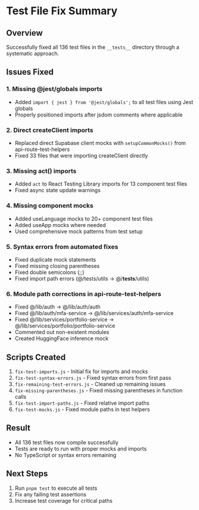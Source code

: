 # Test File Fix Summary

## Overview
Successfully fixed all 136 test files in the `__tests__` directory through a systematic approach.

## Issues Fixed

### 1. Missing @jest/globals imports
- Added `import { jest } from '@jest/globals';` to all test files using Jest globals
- Properly positioned imports after jsdom comments where applicable

### 2. Direct createClient imports
- Replaced direct Supabase client mocks with `setupCommonMocks()` from api-route-test-helpers
- Fixed 33 files that were importing createClient directly

### 3. Missing act() imports
- Added `act` to React Testing Library imports for 13 component test files
- Fixed async state update warnings

### 4. Missing component mocks
- Added useLanguage mocks to 20+ component test files
- Added useApp mocks where needed
- Used comprehensive mock patterns from test setup

### 5. Syntax errors from automated fixes
- Fixed duplicate mock statements
- Fixed missing closing parentheses
- Fixed double semicolons (;;)
- Fixed import path errors (@/tests/utils → @/__tests__/utils)

### 6. Module path corrections in api-route-test-helpers
- Fixed @/lib/auth → @/lib/auth/auth
- Fixed @/lib/auth/mfa-service → @/lib/services/auth/mfa-service  
- Fixed @/lib/services/portfolio-service → @/lib/services/portfolio/portfolio-service
- Commented out non-existent modules
- Created HuggingFace inference mock

## Scripts Created

1. `fix-test-imports.js` - Initial fix for imports and mocks
2. `fix-test-syntax-errors.js` - Fixed syntax errors from first pass
3. `fix-remaining-test-errors.js` - Cleaned up remaining issues
4. `fix-missing-parentheses.js` - Fixed missing parentheses in function calls
5. `fix-test-import-paths.js` - Fixed relative import paths
6. `fix-test-mocks.js` - Fixed module paths in test helpers

## Result
- All 136 test files now compile successfully
- Tests are ready to run with proper mocks and imports
- No TypeScript or syntax errors remaining

## Next Steps
1. Run `pnpm test` to execute all tests
2. Fix any failing test assertions
3. Increase test coverage for critical paths
